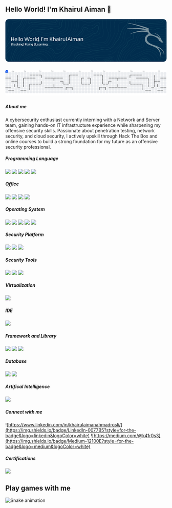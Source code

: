 ## Hello World! I'm Khairul Aiman 👋

![k41r0s3](img/kali-1.png)

###

<picture>
  <source media="(prefers-color-scheme: dark)" srcset="https://raw.githubusercontent.com/k41r0s3/k41r0s3/output/pacman-contribution-graph-dark.svg">
  <source media="(prefers-color-scheme: light)" srcset="https://raw.githubusercontent.com/k41r0s3/k41r0s3/output/pacman-contribution-graph.svg">
  <img alt="pacman contribution graph" src="https://raw.githubusercontent.com/k41r0s3/k41r0s3/output/pacman-contribution-graph.svg">
</picture>

###

##### About me
A cybersecurity enthusiast currently interning with a Network and Server team, gaining hands-on IT infrastructure experience while sharpening my offensive security skills. Passionate about penetration testing, network security, and cloud security, I actively upskill through Hack The Box and online courses to build a strong foundation for my future as an offensive security professional.

##### Programming Language

<img src="https://img.shields.io/badge/HTML5-E34F26?style=for-the-badge&logo=html5&logoColor=white" /> <img src="https://img.shields.io/badge/CSS3-1572B6?style=for-the-badge&logo=css3&logoColor=white" /> <img src="https://img.shields.io/badge/PHP-777BB4?style=for-the-badge&logo=php&logoColor=white" /> <img src="https://img.shields.io/badge/JavaScript-323330?style=for-the-badge&logo=javascript&logoColor=F7DF1E" /> <img src="https://img.shields.io/badge/Python-FFD43B?style=for-the-badge&logo=python&logoColor=blue" />

##### Office
<img src="https://img.shields.io/badge/Microsoft_Word-2B579A?style=for-the-badge&logo=microsoft-word&logoColor=white"/> <img src="https://img.shields.io/badge/Microsoft_Excel-217346?style=for-the-badge&logo=microsoft-excel&logoColor=white"/> <img src="https://img.shields.io/badge/Microsoft_PowerPoint-B7472A?style=for-the-badge&logo=microsoft-powerpoint&logoColor=white"/> <img src="https://img.shields.io/badge/Notion-000000?style=for-the-badge&logo=notion&logoColor=white"/>

##### Operating System
<img src="https://img.shields.io/badge/Windows_11-0078d4?style=for-the-badge&logo=windows-11&logoColor=white" /> <img src="https://img.shields.io/badge/Ubuntu-E95420?style=for-the-badge&logo=ubuntu&logoColor=white" /> <img src="https://img.shields.io/badge/Kali_Linux-557C94?style=for-the-badge&logo=kali-linux&logoColor=white" /> <img src="https://img.shields.io/badge/Debian-A81D33?style=for-the-badge&logo=debian&logoColor=white" /> <img src="https://img.shields.io/badge/mac%20os-000000?style=for-the-badge&logo=apple&logoColor=white" />

##### Security Platform
<img src="https://img.shields.io/badge/HackTheBox-111927?style=for-the-badge&logo=Hack%20The%20Box&logoColor=9FEF00" /> <img src="https://img.shields.io/badge/TryHackMe-212C42?style=for-the-badge&logo=TryHackMe&logoColor=white" /> <img src="https://img.shields.io/badge/CISCO-1BA0D7?style=for-the-badge&logo=cisco&logoColor=white" />


##### Security Tools
<img src="https://img.shields.io/badge/Wireshark-1679A7?style=for-the-badge&logo=Wireshark&logoColor=white" /> <img src="https://img.shields.io/badge/burpsuite-FF6633?style=for-the-badge&logo=burpsuite&logoColor=white
" /> <img src="https://img.shields.io/badge/metasploit-2596CD?style=for-the-badge&logo=metasploit&logoColor=white
" />

##### Virtualization

<img src="https://img.shields.io/badge/VMware-231f20?style=for-the-badge&logo=VMware&logoColor=white" />

##### IDE
<img src="https://img.shields.io/badge/VSCode-0078D4?style=for-the-badge&logo=visual%20studio%20code&logoColor=whit" />


##### Framework and Library
<img src="https://img.shields.io/badge/Apache-D22128?style=for-the-badge&logo=Apache&logoColor=white" /> <img src="https://img.shields.io/badge/firebase-ffca28?style=for-the-badge&logo=firebase&logoColor=black
" /> <img src="https://img.shields.io/badge/Xampp-F37623?style=for-the-badge&logo=xampp&logoColor=white" />


##### Database
<img src="https://img.shields.io/badge/MariaDB-003545?style=for-the-badge&logo=mariadb&logoColor=white" /> <img src="https://img.shields.io/badge/MySQL-005C84?style=for-the-badge&logo=mysql&logoColor=white
" />

##### Artifical Intelligence
<img src="https://img.shields.io/badge/ChatGPT-74aa9c?style=for-the-badge&logo=openai&logoColor=white" />


##### Connect with me
![https://www.linkedin.com/in/khairulaimanahmadrosli/](https://img.shields.io/badge/LinkedIn-0077B5?style=for-the-badge&logo=linkedin&logoColor=white) ![https://medium.com/@k41r0s3](https://img.shields.io/badge/Medium-12100E?style=for-the-badge&logo=medium&logoColor=white)

##### Certifications
<img src="https://img.shields.io/badge/Portfolio-255E63?style=for-the-badge&logo=About.me&logoColor=white"/>

<h2 align="left">Play games with me</h2>



<img src="https://raw.githubusercontent.com/k41r0s3/k41r0s3/output/snake.svg" alt="Snake animation" />

###